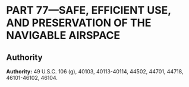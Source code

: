 # PART 77—SAFE, EFFICIENT USE, AND PRESERVATION OF THE NAVIGABLE AIRSPACE


## Authority

**Authority:** 49 U.S.C. 106 (g), 40103, 40113-40114, 44502, 44701, 44718, 46101-46102, 46104.


